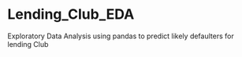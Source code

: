 # Lending_Club_EDA
Exploratory Data Analysis using pandas to predict likely defaulters for lending Club
